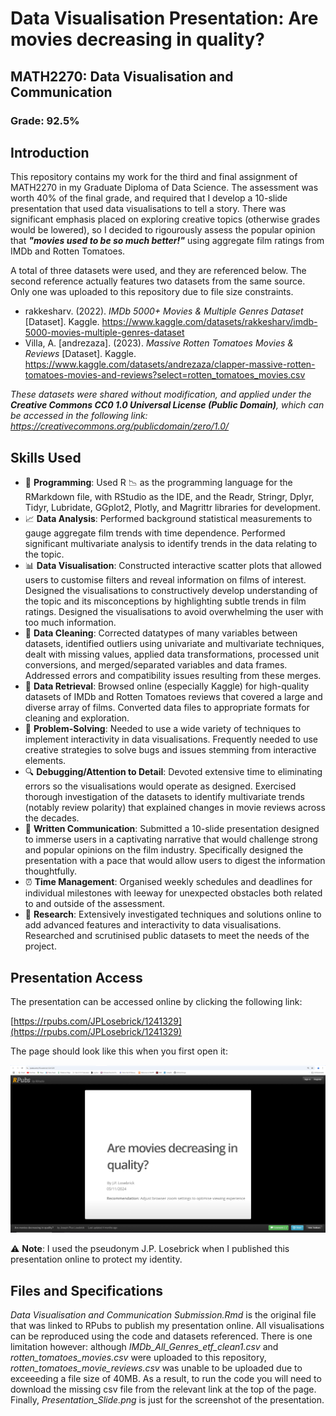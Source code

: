 # Data Visualisation Presentation: Are movies decreasing in quality? 

## MATH2270: Data Visualisation and Communication

### Grade: 92.5%

## Introduction

This repository contains my work for the third and final assignment of MATH2270 in my Graduate Diploma of Data Science. The assessment was worth 40% of the final grade, 
and required that I develop a 10-slide presentation that used data visualisations to tell a story. There was significant emphasis placed on exploring creative topics 
(otherwise grades would be lowered), so I decided to rigourously assess the popular opinion that ***"movies used to be so much better!"*** using aggregate film ratings from IMDb and Rotten Tomatoes.

A total of three datasets were used, and they are referenced below. The second reference actually features two datasets from the same source. Only one was uploaded to this repository due to file size constraints.

- rakkesharv. (2022). *IMDb 5000+ Movies & Multiple Genres Dataset* [Dataset]. Kaggle. https://www.kaggle.com/datasets/rakkesharv/imdb-5000-movies-multiple-genres-dataset
- Villa, A. [andrezaza]. (2023). *Massive Rotten Tomatoes Movies & Reviews* [Dataset]. Kaggle. https://www.kaggle.com/datasets/andrezaza/clapper-massive-rotten-tomatoes-movies-and-reviews?select=rotten_tomatoes_movies.csv

*These datasets were shared without modification, and applied under the **Creative Commons CC0 1.0 Universal License (Public Domain)**, which can be accessed in the following link: https://creativecommons.org/publicdomain/zero/1.0/*

## Skills Used

- 💾 **Programming**:
Used R 📉 as the programming language for the RMarkdown file, with RStudio as the IDE, and the Readr, Stringr, Dplyr, Tidyr, Lubridate, GGplot2, Plotly, and Magrittr libraries for development.
- 📈 **Data Analysis**:
Performed background statistical measurements to gauge aggregate film trends with time dependence. Performed significant multivariate analysis to identify trends in the data relating to the topic.
- 📊 **Data Visualisation**:
Constructed interactive scatter plots that allowed users to customise filters and reveal information on films of interest. Designed the visualisations to constructively develop understanding of the topic
and its misconceptions by highlighting subtle trends in film ratings. Designed the visualisations to avoid overwhelming the user with too much information.
- 🧼 **Data Cleaning**:
Corrected datatypes of many variables between datasets, identified outliers using univariate and multivariate techniques, dealt with missing values, applied data transformations, processed unit conversions, and merged/separated variables and data frames. Addressed errors and compatibility issues resulting from these merges.
- 📧 **Data Retrieval**:
Browsed online (especially Kaggle) for high-quality datasets of IMDb and Rotten Tomatoes reviews that covered a large and diverse array of films. Converted data files to appropriate formats for cleaning and exploration.
- 📐 **Problem-Solving**:
Needed to use a wide variety of techniques to implement interactivity in data visualisations. Frequently needed to use creative strategies to solve bugs and issues stemming from interactive elements.
- 🔍 **Debugging/Attention to Detail**:
Devoted extensive time to eliminating errors so the visualisations would operate as designed. Exercised thorough investigation of the datasets to identify multivariate trends (notably review polarity) that explained changes in movie reviews across the decades.
- 📝 **Written Communication**:
Submitted a 10-slide presentation designed to immerse users in a captivating narrative that would challenge strong and popular opinions on the film industry. Specifically designed the presentation with a pace that would allow users to digest the information thoughtfully.
- ⏰ **Time Management**:
Organised weekly schedules and deadlines for individual milestones with leeway for unexpected obstacles both related to and outside of the assessment.
- 🔬 **Research**:
Extensively investigated techniques and solutions online to add advanced features and interactivity to data visualisations. Researched and scrutinised public datasets to meet the needs of the project.

## Presentation Access

The presentation can be accessed online by clicking the following link:

[https://rpubs.com/JPLosebrick/1241329](https://rpubs.com/JPLosebrick/1241329)

The page should look like this when you first open it:

![Example](https://github.com/AegisZoom/Film-Data-Storytelling/blob/main/Presentation_Slide.PNG)

⚠️ **Note**: I used the pseudonym J.P. Losebrick when I published this presentation online to protect my identity.

## Files and Specifications

*Data Visualisation and Communication Submission.Rmd* is the original file that was linked to RPubs to publish my presentation online. All visualisations can be reproduced using the code and datasets referenced. There is one limitation however: although *IMDb_All_Genres_etf_clean1.csv* and *rotten_tomatoes_movies.csv* were uploaded
to this repository, *rotten_tomatoes_movie_reviews.csv* was unable to be uploaded due to exceeeding a file size of 40MB. As a result, to run the code you will
need to download the missing csv file from the relevant link at the top of the page. Finally, *Presentation_Slide.png* is just for the screenshot of the presentation.
